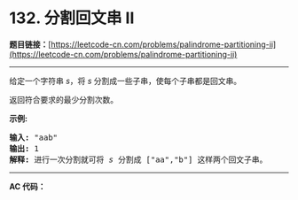 # 132. 分割回文串 II

**题目链接：**[https://leetcode-cn.com/problems/palindrome-partitioning-ii](https://leetcode-cn.com/problems/palindrome-partitioning-ii)

---

<div class="content__1Y2H">
 <div class="notranslate">
  <p>给定一个字符串 <em>s</em>，将 <em>s</em> 分割成一些子串，使每个子串都是回文串。</p> 
  <p>返回符合要求的最少分割次数。</p> 
  <p><strong>示例:</strong></p> 
  <pre class="language-text"><strong>输入:</strong>&nbsp;"aab"
<strong>输出:</strong> 1
<strong>解释: </strong>进行一次分割就可将&nbsp;<em>s </em>分割成 ["aa","b"] 这样两个回文子串。
</pre> 
 </div>
</div>

---

**AC 代码：**

```java

```